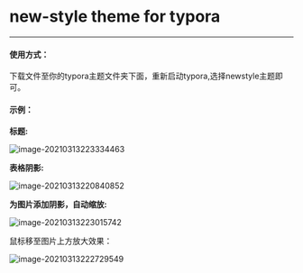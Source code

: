 # new-style theme for typora

---

#### 使用方式：

下载文件至你的typora主题文件夹下面，重新启动typora,选择newstyle主题即可。

#### 示例：

**标题:**

![image-20210313223334463](https://ni187note-pics.oss-cn-hangzhou.aliyuncs.com/notes-img/20210313223334.png)

**表格阴影:**

![image-20210313220840852](https://ni187note-pics.oss-cn-hangzhou.aliyuncs.com/notes-img/20210313220840.png)

**为图片添加阴影，自动缩放:**

![image-20210313223015742](https://ni187note-pics.oss-cn-hangzhou.aliyuncs.com/notes-img/20210313223015.png)

鼠标移至图片上方放大效果：

![image-20210313222729549](https://ni187note-pics.oss-cn-hangzhou.aliyuncs.com/notes-img/20210313222729.png)



